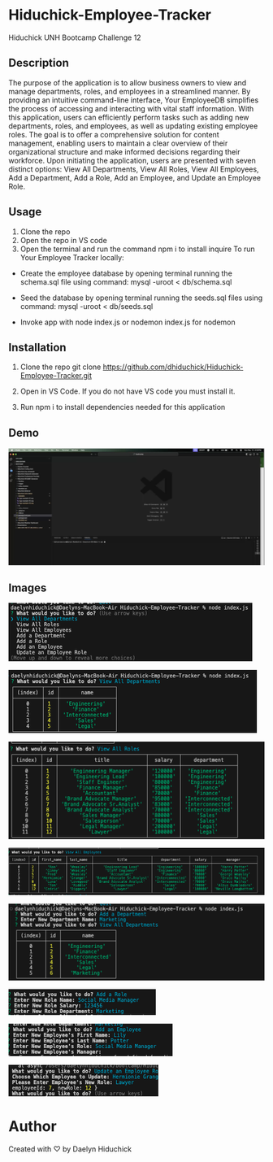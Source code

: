 # Hiduchick-Employee-Tracker
Hiduchick UNH Bootcamp Challenge 12

## Description 
The purpose of the application is to allow business owners to view and manage departments, roles, and employees in a streamlined manner. By providing an intuitive command-line interface, Your EmployeeDB simplifies the process of accessing and interacting with vital staff information. With this application, users can efficiently perform tasks such as adding new departments, roles, and employees, as well as updating existing employee roles. The goal is to offer a comprehensive solution for content management, enabling users to maintain a clear overview of their organizational structure and make informed decisions regarding their workforce. Upon initiating the application, users are presented with seven distinct options: View All Departments, View All Roles, View All Employees, Add a Department, Add a Role, Add an Employee, and Update an Employee Role.

## Usage
1. Clone the repo 
2. Open the repo in VS code 
3. Open the terminal and run the command npm i to install inquire 
To run Your Employee Tracker locally:
- Create the employee database by opening terminal running the schema.sql file using command: mysql -uroot < db/schema.sql

- Seed the database by opening terminal running the seeds.sql files using command: mysql -uroot < db/seeds.sql

- Invoke app with node index.js
    or nodemon index.js for nodemon

## Installation

1. Clone the repo
   git clone https://github.com/dhiduchick/Hiduchick-Employee-Tracker.git

2. Open in VS Code. If you do not have VS code you must install it.

3. Run npm i to install dependencies needed for this application 


## Demo
[![Watch the video](./images/video-start-image.png)](https://drive.google.com/file/d/1PmCThYbYDoJD6x8F1zWSILT9gi1bhkAk/view)

## Images 
![Starting options](./images/1.png)

![All departments](./images/2.png)

![All roles](./images/3.png)

![All employees](./images/4.png)

![Add department](./images/5.png)

![Add role](./images/6.png)

![Add employee](./images/7.png)

![Update employee](./images/8.png)

# Author
Created with ♡ by Daelyn Hiduchick
